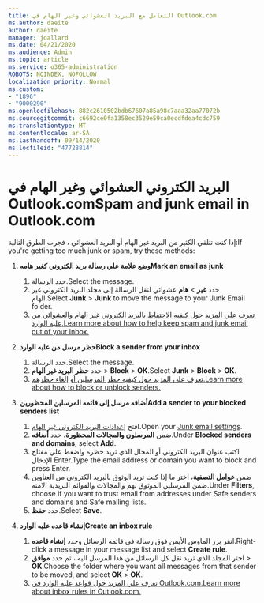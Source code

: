 ```yaml
---
title: التعامل مع البريد العشوائي وغير الهام في Outlook.com
ms.author: daeite
author: daeite
manager: joallard
ms.date: 04/21/2020
ms.audience: Admin
ms.topic: article
ms.service: o365-administration
ROBOTS: NOINDEX, NOFOLLOW
localization_priority: Normal
ms.custom:
- "1896"
- "9000290"
ms.openlocfilehash: 882c2610502bdb67607a85a98c7aaa32aa77072b
ms.sourcegitcommit: c6692ce0fa1358ec3529e59ca0ecdfdea4cdc759
ms.translationtype: MT
ms.contentlocale: ar-SA
ms.lasthandoff: 09/14/2020
ms.locfileid: "47728814"
---
```

# <a name="spam-and-junk-email-in-outlookcom"></a><span data-ttu-id="bf3d3-102">البريد الكتروني العشوائي وغير الهام في Outlook.com</span><span class="sxs-lookup"><span data-stu-id="bf3d3-102">Spam and junk email in Outlook.com</span></span>

<span data-ttu-id="bf3d3-103">إذا كنت تتلقي الكثير من البريد غير الهام أو البريد العشوائي ، فجرب الطرق التالية:</span><span class="sxs-lookup"><span data-stu-id="bf3d3-103">If you're getting too much junk or spam, try these methods:</span></span>

1. <span data-ttu-id="bf3d3-104">**وضع علامة علي رسالة بريد الكتروني كغير هامه**</span><span class="sxs-lookup"><span data-stu-id="bf3d3-104">**Mark an email as junk**</span></span>
    1. <span data-ttu-id="bf3d3-105">حدد الرسالة.</span><span class="sxs-lookup"><span data-stu-id="bf3d3-105">Select the message.</span></span>
    1. <span data-ttu-id="bf3d3-106">حدد **غير**  >  **هام** عشوائي لنقل الرسالة إلى مجلد البريد الكتروني غير الهام.</span><span class="sxs-lookup"><span data-stu-id="bf3d3-106">Select **Junk** > **Junk** to move the message to your Junk Email folder.</span></span>
    1. [<span data-ttu-id="bf3d3-107">تعرف علي المزيد حول كيفيه الاحتفاظ بالبريد الكتروني غير الهام والعشوائي من علبه الوارد.</span><span class="sxs-lookup"><span data-stu-id="bf3d3-107">Learn more about how to help keep spam and junk email out of your inbox.</span></span>](https://support.office.com/article/a3ece97b-82f8-4a5e-9ac3-e92fa6427ae4?wt.mc_id=Office_Outlook_com_Alchemy)

1. <span data-ttu-id="bf3d3-108">**حظر مرسل من علبه الوارد**</span><span class="sxs-lookup"><span data-stu-id="bf3d3-108">**Block a sender from your inbox**</span></span>
    1. <span data-ttu-id="bf3d3-109">حدد الرسالة.</span><span class="sxs-lookup"><span data-stu-id="bf3d3-109">Select the message.</span></span>
    1. <span data-ttu-id="bf3d3-110">حدد **حظر البريد غير الهام**  >  **Block**  >  **OK**.</span><span class="sxs-lookup"><span data-stu-id="bf3d3-110">Select **Junk** > **Block** > **OK**.</span></span>
    1. [<span data-ttu-id="bf3d3-111">تعرف علي المزيد حول كيفيه حظر المرسلين أو إلغاء حظرهم.</span><span class="sxs-lookup"><span data-stu-id="bf3d3-111">Learn more about how to block or unblock senders.</span></span>](https://support.office.com/article/afba1c94-77bb-4f50-8b85-057cf52f4d5e?wt.mc_id=Office_Outlook_com_Alchemy)

1. <span data-ttu-id="bf3d3-112">**أضافه مرسل إلى قائمه المرسلين المحظورين**</span><span class="sxs-lookup"><span data-stu-id="bf3d3-112">**Add a sender to your blocked senders list**</span></span>
    1. <span data-ttu-id="bf3d3-113">افتح [إعدادات البريد الكتروني غير الهام](https://outlook.live.com/mail/options/mail/junkEmail/blockedSendersAndDomainsV2).</span><span class="sxs-lookup"><span data-stu-id="bf3d3-113">Open your [Junk email settings](https://outlook.live.com/mail/options/mail/junkEmail/blockedSendersAndDomainsV2).</span></span>
    1. <span data-ttu-id="bf3d3-114">ضمن **المرسلون والمجالات المحظورة**، حدد **أضافه**.</span><span class="sxs-lookup"><span data-stu-id="bf3d3-114">Under **Blocked senders and domains**, select **Add**.</span></span>
    1. <span data-ttu-id="bf3d3-115">اكتب عنوان البريد الكتروني أو المجال الذي تريد حظره واضغط علي مفتاح الإدخال Enter.</span><span class="sxs-lookup"><span data-stu-id="bf3d3-115">Type the email address or domain you want to block and press Enter.</span></span>
    1. <span data-ttu-id="bf3d3-116">ضمن **عوامل التصفية**، اختر ما إذا كنت تريد الوثوق بالبريد الكتروني من العناوين ضمن المرسلين الموثوق بهم والمجالات والقوائم البريدية الامنه.</span><span class="sxs-lookup"><span data-stu-id="bf3d3-116">Under **Filters**, choose if you want to trust email from addresses under Safe senders and domains and Safe mailing lists.</span></span>
    1. <span data-ttu-id="bf3d3-117">حدد **حفظ**.</span><span class="sxs-lookup"><span data-stu-id="bf3d3-117">Select **Save**.</span></span>

1. <span data-ttu-id="bf3d3-118">**إنشاء قاعده علبه الوارد**</span><span class="sxs-lookup"><span data-stu-id="bf3d3-118">**Create an inbox rule**</span></span>
    1. <span data-ttu-id="bf3d3-119">انقر بزر الماوس الأيمن فوق رسالة في قائمه الرسائل وحدد **إنشاء قاعده**.</span><span class="sxs-lookup"><span data-stu-id="bf3d3-119">Right-click a message in your message list and select **Create rule**.</span></span>
    1. <span data-ttu-id="bf3d3-120">اختر المجلد الذي تريد نقل كل الرسائل من هذا المرسل اليه ، ثم حدد **موافق**  >  **OK**.</span><span class="sxs-lookup"><span data-stu-id="bf3d3-120">Choose the folder where you want all messages from that sender to be moved, and select **OK** > **OK**.</span></span>
    1. [<span data-ttu-id="bf3d3-121">تعرف علي المزيد حول قواعد علبه الوارد في Outlook.com.</span><span class="sxs-lookup"><span data-stu-id="bf3d3-121">Learn more about inbox rules in Outlook.com.</span></span>](https://support.office.com/article/4b094371-a5d7-49bd-8b1b-4e4896a7cc5d?wt.mc_id=Office_Outlook_com_Alchemy)